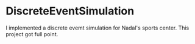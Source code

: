 # DiscreteEventSimulation
I implemented a discrete evemt simulation for Nadal's sports center. This project got full point.
